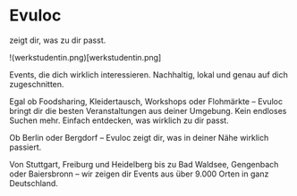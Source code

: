 # Evuloc
zeigt dir, was zu dir passt.

!(werkstudentin.png)[werkstudentin.png]

Events, die dich wirklich interessieren.
Nachhaltig, lokal und genau auf dich zugeschnitten.

Egal ob Foodsharing, Kleidertausch, Workshops oder Flohmärkte – Evuloc bringt dir die besten Veranstaltungen aus deiner Umgebung. Kein endloses Suchen mehr. Einfach entdecken, was wirklich zu dir passt.

Ob Berlin oder Bergdorf – Evuloc zeigt dir, was in deiner Nähe wirklich passiert.

Von Stuttgart, Freiburg und Heidelberg bis zu Bad Waldsee, Gengenbach oder Baiersbronn – wir zeigen dir Events aus über 9.000 Orten in ganz Deutschland.
